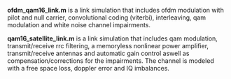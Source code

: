 **ofdm_qam16_link.m** is a link simulation that includes ofdm modulation with pilot and null carrier, convolutional coding (viterbi), interleaving, qam modulation and white noise channel impairments.

**qam16_satellite_link.m** is a link simulation that includes qam modulation, transmit/receive rrc filtering, a memoryless nonlinear power amplifier, transmit/receive antennas and automatic gain control aswell as compensation/corrections for the impairments. The channel is modeled with a free space loss, doppler error and IQ imbalances.
